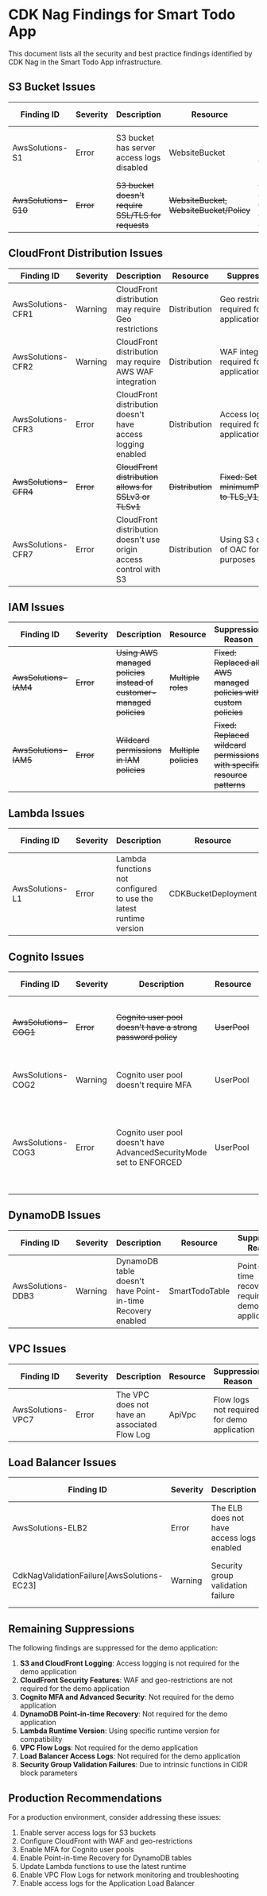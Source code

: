 # CDK Nag Findings for Smart Todo App

This document lists all the security and best practice findings identified by CDK Nag in the Smart Todo App infrastructure.

## S3 Bucket Issues

| Finding ID | Severity | Description | Resource | Suppression Reason |
|------------|----------|-------------|----------|-------------------|
| AwsSolutions-S1 | Error | S3 bucket has server access logs disabled | WebsiteBucket | Server access logs not required for demo application |
| ~~AwsSolutions-S10~~ | ~~Error~~ | ~~S3 bucket doesn't require SSL/TLS for requests~~ | ~~WebsiteBucket, WebsiteBucket/Policy~~ | ~~Fixed: Added enforceSSL: true to the S3 bucket configuration~~ |

## CloudFront Distribution Issues

| Finding ID | Severity | Description | Resource | Suppression Reason |
|------------|----------|-------------|----------|-------------------|
| AwsSolutions-CFR1 | Warning | CloudFront distribution may require Geo restrictions | Distribution | Geo restrictions not required for demo application |
| AwsSolutions-CFR2 | Warning | CloudFront distribution may require AWS WAF integration | Distribution | WAF integration not required for demo application |
| AwsSolutions-CFR3 | Error | CloudFront distribution doesn't have access logging enabled | Distribution | Access logging not required for demo application |
| ~~AwsSolutions-CFR4~~ | ~~Error~~ | ~~CloudFront distribution allows for SSLv3 or TLSv1~~ | ~~Distribution~~ | ~~Fixed: Set minimumProtocolVersion to TLS_V1_2_2021~~ |
| AwsSolutions-CFR7 | Error | CloudFront distribution doesn't use origin access control with S3 | Distribution | Using S3 origin instead of OAC for demo purposes |

## IAM Issues

| Finding ID | Severity | Description | Resource | Suppression Reason |
|------------|----------|-------------|----------|-------------------|
| ~~AwsSolutions-IAM4~~ | ~~Error~~ | ~~Using AWS managed policies instead of customer-managed policies~~ | ~~Multiple roles~~ | ~~Fixed: Replaced all AWS managed policies with custom policies~~ |
| ~~AwsSolutions-IAM5~~ | ~~Error~~ | ~~Wildcard permissions in IAM policies~~ | ~~Multiple policies~~ | ~~Fixed: Replaced wildcard permissions with specific resource patterns~~ |

## Lambda Issues

| Finding ID | Severity | Description | Resource | Suppression Reason |
|------------|----------|-------------|----------|-------------------|
| AwsSolutions-L1 | Error | Lambda functions not configured to use the latest runtime version | CDKBucketDeployment | Using specific runtime version for compatibility |

## Cognito Issues

| Finding ID | Severity | Description | Resource | Suppression Reason |
|------------|----------|-------------|----------|-------------------|
| ~~AwsSolutions-COG1~~ | ~~Error~~ | ~~Cognito user pool doesn't have a strong password policy~~ | ~~UserPool~~ | ~~Fixed: Now requires symbols and has a strong password policy~~ |
| AwsSolutions-COG2 | Warning | Cognito user pool doesn't require MFA | UserPool | MFA not required for demo application |
| AwsSolutions-COG3 | Error | Cognito user pool doesn't have AdvancedSecurityMode set to ENFORCED | UserPool | Advanced security mode requires Cognito User Pool Plus features plan |

## DynamoDB Issues

| Finding ID | Severity | Description | Resource | Suppression Reason |
|------------|----------|-------------|----------|-------------------|
| AwsSolutions-DDB3 | Warning | DynamoDB table doesn't have Point-in-time Recovery enabled | SmartTodoTable | Point-in-time recovery not required for demo application |

## VPC Issues

| Finding ID | Severity | Description | Resource | Suppression Reason |
|------------|----------|-------------|----------|-------------------|
| AwsSolutions-VPC7 | Error | The VPC does not have an associated Flow Log | ApiVpc | Flow logs not required for demo application |

## Load Balancer Issues

| Finding ID | Severity | Description | Resource | Suppression Reason |
|------------|----------|-------------|----------|-------------------|
| AwsSolutions-ELB2 | Error | The ELB does not have access logs enabled | ApiLoadBalancer | Access logs not required for demo application |
| CdkNagValidationFailure[AwsSolutions-EC23] | Warning | Security group validation failure | LbSecurityGroup, ServiceSecurityGroup | Intrinsic function used in CIDR block parameter |

## Remaining Suppressions

The following findings are suppressed for the demo application:

1. **S3 and CloudFront Logging**: Access logging is not required for the demo application
2. **CloudFront Security Features**: WAF and geo-restrictions are not required for the demo application
3. **Cognito MFA and Advanced Security**: Not required for the demo application
4. **DynamoDB Point-in-time Recovery**: Not required for the demo application
5. **Lambda Runtime Version**: Using specific runtime version for compatibility
6. **VPC Flow Logs**: Not required for the demo application
7. **Load Balancer Access Logs**: Not required for the demo application
8. **Security Group Validation Failures**: Due to intrinsic functions in CIDR block parameters

## Production Recommendations

For a production environment, consider addressing these issues:
1. Enable server access logs for S3 buckets
2. Configure CloudFront with WAF and geo-restrictions
3. Enable MFA for Cognito user pools
4. Enable Point-in-time Recovery for DynamoDB tables
5. Update Lambda functions to use the latest runtime
6. Enable VPC Flow Logs for network monitoring and troubleshooting
7. Enable access logs for the Application Load Balancer
